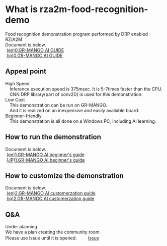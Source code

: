 ﻿# What is rza2m-food-recognition-demo
Food recognition demonstration program performed by DRP enabled RZ/A2M  
Document is below.  
&nbsp;[(en)0.GR-MANGO AI GUIDE](https://github.com/renesas-rz/rza2m-food-recognition-demo/blob/main/e-AI_next_step_package/e-AI_next_step_package_doc/(en)e-AI_next_step_package_doc/0.GR-MANGO_AI_guide_Rev1.0.pdf)  
&nbsp;[(jp)0.GR-MANGO AI GUIDE](https://github.com/renesas-rz/rza2m-food-recognition-demo/blob/main/e-AI_next_step_package/e-AI_next_step_package_doc/(jp)e-AI_next_step_package_doc/0.GR-MANGO%E3%81%A7AI%E3%82%AC%E3%82%A4%E3%83%89_Rev1.0.pdf)  

## Appeal point  
High Speed  
 Inference execution speed is 375msec. It is 5-7times faster than the CPU.  
 CNN DRP library(part of conv2D) is used for this demonstration.  
Low Cost  
 This demonstration can be run on GR-MANGO.  
 And it is realized on an inexpensive and easily available board.  
Beginner-friendly  
 This demonstration is all done on a Windows PC, including AI learning.  

## How to run the demonstration  
Document is below.  
&nbsp;[(en)1.GR-MANGO AI beginner's guide](https://github.com/renesas-rz/rza2m-food-recognition-demo/blob/main/e-AI_next_step_package/e-AI_next_step_package_doc/(en)e-AI_next_step_package_doc/1.GR-MANGO_AI_beginner's_guide_Rev1.0.pdf)  
&nbsp;[(JP)1.GR-MANGO AI beginner's guide](https://github.com/renesas-rz/rza2m-food-recognition-demo/blob/main/e-AI_next_step_package/e-AI_next_step_package_doc/(jp)e-AI_next_step_package_doc/1.GR-MANGO%E3%81%A7AI_%E3%83%93%E3%82%AE%E3%83%8A%E3%83%BC%E3%82%BA%E3%82%AC%E3%82%A4%E3%83%89_Rev1.0.pdf)  

## How to customize the demonstration  
Document is below.  
&nbsp;[(en)2.GR-MANGO AI customerzation guide](https://github.com/renesas-rz/rza2m-food-recognition-demo/blob/main/e-AI_next_step_package/e-AI_next_step_package_doc/(en)e-AI_next_step_package_doc/2.GR-MANGO_AI_customization_guide_Rev1.0.pdf)  
&nbsp;[(jp)2.GR-MANGO AI customerzation guide](https://github.com/renesas-rz/rza2m-food-recognition-demo/blob/main/e-AI_next_step_package/e-AI_next_step_package_doc/(jp)e-AI_next_step_package_doc/2.GR-MANGO%E3%81%A7AI_%E3%82%AB%E3%82%B9%E3%82%BF%E3%83%9E%E3%82%A4%E3%82%BA%E3%82%AC%E3%82%A4%E3%83%89Rev1.0.pdf)  

## Q&A
Under planning  
We have a plan creating the community room.  
Please use Issue until it is opened.　　
&nbsp;[Issue](https://github.com/renesas-rz/rza2m-food-recognition-demo/issues)  
